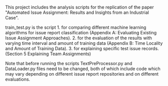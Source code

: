 This project includes the analysis scripts for the replication of the paper "Automated Issue Assignment: Results and Insights from an Industrial Case".

train_test.py is the script 
    1. for comparing different machine learning algorithms for issue report classification (Appendix A: Evaluating Existing Issue Assignment Approaches).
    2. for the evaluation of the results with varying time interval and amount of training data (Appendix B: Time Locality and Amount of Training Data). 
    3. for explaining specific test issue records. (Section 5 Explaining Team Assignments) 

Note that before running the scripts TextPreProcessor.py and DataLoader.py files need to be changed, both of which include code which may vary depending on different issue report repositories and on different evaluations.  

